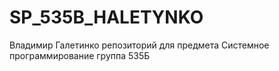 # SP_535B_HALETYNKO
Владимир Галетинко репозиторий для предмета Системное программирование группа 535Б
